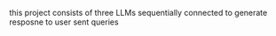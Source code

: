 this project consists of three LLMs sequentially connected to generate resposne to user sent queries
